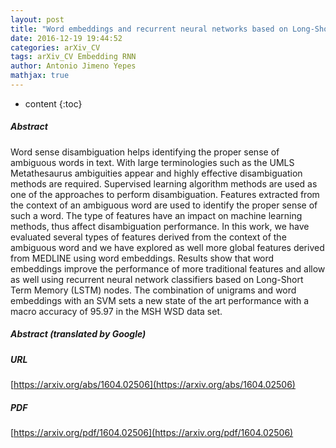 ```yaml
---
layout: post
title: "Word embeddings and recurrent neural networks based on Long-Short Term Memory nodes in supervised biomedical word sense disambiguation"
date: 2016-12-19 19:44:52
categories: arXiv_CV
tags: arXiv_CV Embedding RNN
author: Antonio Jimeno Yepes
mathjax: true
---
```


* content
{:toc}

##### Abstract
Word sense disambiguation helps identifying the proper sense of ambiguous words in text. With large terminologies such as the UMLS Metathesaurus ambiguities appear and highly effective disambiguation methods are required. Supervised learning algorithm methods are used as one of the approaches to perform disambiguation. Features extracted from the context of an ambiguous word are used to identify the proper sense of such a word. The type of features have an impact on machine learning methods, thus affect disambiguation performance. In this work, we have evaluated several types of features derived from the context of the ambiguous word and we have explored as well more global features derived from MEDLINE using word embeddings. Results show that word embeddings improve the performance of more traditional features and allow as well using recurrent neural network classifiers based on Long-Short Term Memory (LSTM) nodes. The combination of unigrams and word embeddings with an SVM sets a new state of the art performance with a macro accuracy of 95.97 in the MSH WSD data set.

##### Abstract (translated by Google)


##### URL
[https://arxiv.org/abs/1604.02506](https://arxiv.org/abs/1604.02506)

##### PDF
[https://arxiv.org/pdf/1604.02506](https://arxiv.org/pdf/1604.02506)

